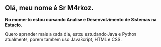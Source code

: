## Olá, meu nome é Sr M4rkoz.

**No momento estou cursando Analise e Desenvolvimento de Sistemas na Estacio.**

Quero aprender mais a cada dia, estou estudando Java e Python atualmente, porem tambem uso JavaScript, HTML e CSS.
